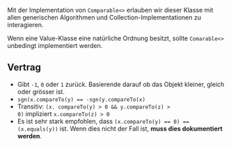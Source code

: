 Mit der Implementation von `Comparable<>` erlauben wir dieser Klasse mit allen generischen Algorithmen und Collection-Implementationen zu interagieren.

Wenn eine Value-Klasse eine natürliche Ordnung besitzt, sollte `Comarable<>` unbedingt implementiert werden.

## Vertrag
- Gibt `-1`, `0` oder `1` zurück. Basierende darauf ob das Objekt kleiner, gleich oder grösser ist.
- `sgn(x.compareTo(y) == -sgn(y.compareTo(x)`
- Transitiv: `(x. compareTo(y) > 0 && y.compareTo(z) > 0)` impliziert `x.compareTo(z) > 0`
- Es ist sehr stark empfohlen, dass `(x.compareTo(y) == 0) == (x.equals(y))` ist. Wenn dies nicht der Fall ist, **muss dies dokumentiert werden**.

